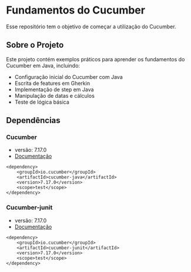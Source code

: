 
# Fundamentos do Cucumber

Esse repositório tem o objetivo de começar a utilização do Cucumber.

## Sobre o Projeto
Este projeto contém exemplos práticos para aprender os fundamentos do Cucumber em Java, incluindo:
- Configuração inicial do Cucumber com Java
- Escrita de features em Gherkin
- Implementação de step em Java
- Manipulação de datas e cálculos
- Teste de lógica básica

## Dependências
### Cucumber
- versão: 7.17.0
- [Documentação](https://cucumber.io/) 
```mvn
<dependency>
    <groupId>io.cucumber</groupId>
    <artifactId>cucumber-java</artifactId>
    <version>7.17.0</version>
    <scope>test</scope>
</dependency>
```
### Cucumber-junit
- versão: 7.17.0
- [Documentação](https://cucumber.io/) 
```mvn
<dependency>
    <groupId>io.cucumber</groupId>
    <artifactId>cucumber-junit</artifactId>
    <version>7.17.0</version>
    <scope>test</scope>
</dependency>
```